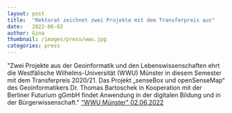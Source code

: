 ```yaml
---
layout: post
title:  "Rektorat zeichnet zwei Projekte mit dem Transferpreis aus"
date:   2022-06-02
author: Gina
thumbnail: /images/press/wwu.jpg
categories: press
---
```

"Zwei Projekte aus der Geoinformatik und den Lebenswissenschaften ehrt die Westfälische Wilhelms-Universität (WWU) Münster in diesem Semester mit dem Transferpreis 2020/21. Das Projekt „senseBox und openSenseMap“ des Geoinformatikers Dr. Thomas Bartoschek in Kooperation mit der Berliner Futurium gGmbH findet Anwendung in der digitalen Bildung und in der Bürgerwissenschaft."
<a href="https://www.uni-muenster.de/news/view.php?cmdid=12613" target="_blank">"WWU Münster" 02.06.2022</a>

